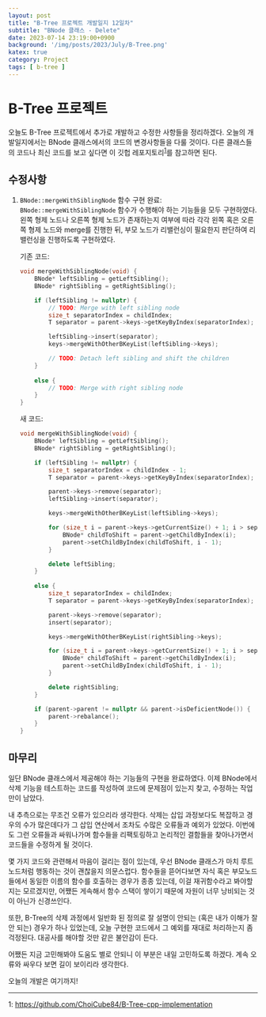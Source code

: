 ```yaml
---
layout: post
title: "B-Tree 프로젝트 개발일지 12일차"
subtitle: "BNode 클래스 - Delete"
date: 2023-07-14 23:19:00+0900
background: '/img/posts/2023/July/B-Tree.png'
katex: true
category: Project
tags: [ b-tree ]
---
```


# B-Tree 프로젝트

오늘도 B-Tree 프로젝트에서 추가로 개발하고 수정한 사항들을 정리하겠다. 오늘의 개발일지에서는 BNode 클래스에서의 코드의 변경사항들을 다룰 것이다. 다른 클래스들의 코드나 최신 코드를 보고 싶다면 이 깃헙 레포지토리<sup>[1](#footnote_1)</sup>를 참고하면 된다.

## 수정사항

1. `BNode::mergeWithSiblingNode` 함수 구현 완료: `BNode::mergeWithSiblingNode` 함수가 수행해야 하는 기능들을 모두 구현하였다. 왼쪽 형제 노드나 오른쪽 형제 노드가 존재하는지 여부에 따라 각각 왼쪽 혹은 오른쪽 형제 노드와 merge를 진행한 뒤, 부모 노드가 리밸런싱이 필요한지 판단하여 리밸런싱을 진행하도록 구현하였다.

    기존 코드:
    ```cpp
    void mergeWithSiblingNode(void) {
		BNode* leftSibling = getLeftSibling();
		BNode* rightSibling = getRightSibling();

		if (leftSibling != nullptr) {
			// TODO: Merge with left sibling node
			size_t separatorIndex = childIndex;
			T separator = parent->keys->getKeyByIndex(separatorIndex);

			leftSibling->insert(separator);
			keys->mergeWithOtherBKeyList(leftSibling->keys);

			// TODO: Detach left sibling and shift the children
		}
		
		else {
			// TODO: Merge with right sibling node
		}
	}
    ```

    새 코드:
    ```cpp
    void mergeWithSiblingNode(void) {
		BNode* leftSibling = getLeftSibling();
		BNode* rightSibling = getRightSibling();

		if (leftSibling != nullptr) {
			size_t separatorIndex = childIndex - 1;
			T separator = parent->keys->getKeyByIndex(separatorIndex);

			parent->keys->remove(separator);
			leftSibling->insert(separator);

			keys->mergeWithOtherBKeyList(leftSibling->keys);

			for (size_t i = parent->keys->getCurrentSize() + 1; i > separatorIndex; i--) {
				BNode* childToShift = parent->getChildByIndex(i);
				parent->setChildByIndex(childToShift, i - 1);
			}

			delete leftSibling;
		}
		
		else {
			size_t separatorIndex = childIndex;
			T separator = parent->keys->getKeyByIndex(separatorIndex);

			parent->keys->remove(separator);
			insert(separator);

			keys->mergeWithOtherBKeyList(rightSibling->keys);

			for (size_t i = parent->keys->getCurrentSize() + 1; i > separatorIndex + 1; i--) {
				BNode* childToShift = parent->getChildByIndex(i);
				parent->setChildByIndex(childToShift, i - 1);
			}

			delete rightSibling;
		}

		if (parent->parent != nullptr && parent->isDeficientNode()) {
			parent->rebalance();
		}
	}
    ```

## 마무리

일단 BNode 클래스에서 제공해야 하는 기능들의 구현을 완료하였다. 이제 BNode에서 삭제 기능을 테스트하는 코드를 작성하여 코드에 문제점이 있는지 찾고, 수정하는 작업만이 남았다.

내 추측으로는 무조건 오류가 있으리라 생각한다. 삭제는 삽입 과정보다도 복잡하고 경우의 수가 많은데다가 그 삽입 연산에서 조차도 수많은 오류들과 예외가 있었다. 이번에도 그런 오류들과 싸워나가며 함수들을 리팩토링하고 논리적인 결함들을 찾아나가면서 코드들을 수정하게 될 것이다.

몇 가지 코드와 관련해서 마음이 걸리는 점이 있는데, 우선 BNode 클래스가 마치 루트 노드처럼 행동하는 것이 괜찮을지 의문스럽다. 함수들을 뜯어다보면 자식 혹은 부모노드들에서 동일한 이름의 함수를 호출하는 경우가 종종 있는데, 이걸 재귀함수라고 봐야할지는 모르겠지만, 어쨌든 게속해서 함수 스택이 쌓이기 때문에 자원이 너무 낭비되는 것이 아닌가 신경쓰인다. 

또한, B-Tree의 삭제 과정에서 일반화 된 정의로 잘 설명이 안되는 (혹은 내가 이해가 잘 안 되는) 경우가 하나 있었는데, 오늘 구현한 코드에서 그 예외를 재대로 처리하는지 좀 걱정된다. 대공사를 해야할 것만 같은 불안감이 든다.

어쨌든 지금 고민해봐야 도움도 별로 안되니 이 부분은 내일 고민하도록 하겠다. 계속 오류와 싸우다 보면 길이 보이리라 생각한다.

오늘의 개발은 여기까지!

- - -
<a name="footnote_1">1</a>: <https://github.com/ChoiCube84/B-Tree-cpp-implementation>  